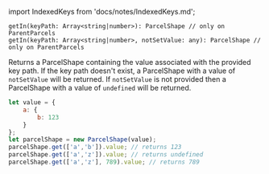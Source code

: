 import IndexedKeys from 'docs/notes/IndexedKeys.md';

```flow
getIn(keyPath: Array<string|number>): ParcelShape // only on ParentParcels
getIn(keyPath: Array<string|number>, notSetValue: any): ParcelShape // only on ParentParcels
```

Returns a ParcelShape containing the value associated with the provided key path.
If the key path doesn't exist, a ParcelShape with a value of `notSetValue` will be returned.
If `notSetValue` is not provided then a ParcelShape with a value of 
 `undefined` will be returned.
 
```js
let value = {
    a: {
        b: 123
    }
};
let parcelShape = new ParcelShape(value);
parcelShape.get(['a','b']).value; // returns 123
parcelShape.get(['a','z']).value; // returns undefined
parcelShape.get(['a','z'], 789).value; // returns 789
```

<IndexedKeys />
